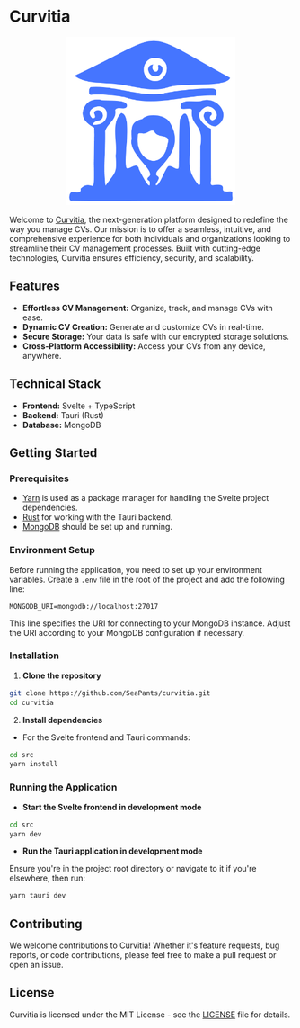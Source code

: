 # Curvitia

<div align="center">
<img src="/misc/logo.png" alt="Curvitia Logo" title="Curvitia" width="300" height="300">
</div>

Welcome to [Curvitia](https://github.com/SeaPants/curvitia), the next-generation platform designed to redefine the way you manage CVs. Our mission is to offer a seamless, intuitive, and comprehensive experience for both individuals and organizations looking to streamline their CV management processes. Built with cutting-edge technologies, Curvitia ensures efficiency, security, and scalability.

## Features

- **Effortless CV Management:** Organize, track, and manage CVs with ease.
- **Dynamic CV Creation:** Generate and customize CVs in real-time.
- **Secure Storage:** Your data is safe with our encrypted storage solutions.
- **Cross-Platform Accessibility:** Access your CVs from any device, anywhere.

## Technical Stack

- **Frontend:** Svelte + TypeScript
- **Backend:** Tauri (Rust)
- **Database:** MongoDB

## Getting Started

### Prerequisites

- [Yarn](https://yarnpkg.com/) is used as a package manager for handling the Svelte project dependencies.
- [Rust](https://www.rust-lang.org/) for working with the Tauri backend.
- [MongoDB](https://www.mongodb.com/) should be set up and running.

### Environment Setup

Before running the application, you need to set up your environment variables. Create a `.env` file in the root of the project and add the following line:

```env
MONGODB_URI=mongodb://localhost:27017
```

This line specifies the URI for connecting to your MongoDB instance. Adjust the URI according to your MongoDB configuration if necessary.

### Installation

1. **Clone the repository**

```bash
git clone https://github.com/SeaPants/curvitia.git
cd curvitia
```

2. **Install dependencies**

- For the Svelte frontend and Tauri commands:

```bash
cd src
yarn install
```

### Running the Application

- **Start the Svelte frontend in development mode**

```bash
cd src
yarn dev
```

- **Run the Tauri application in development mode**

Ensure you're in the project root directory or navigate to it if you're elsewhere, then run:

```bash
yarn tauri dev
```

## Contributing

We welcome contributions to Curvitia! Whether it's feature requests, bug reports, or code contributions, please feel free to make a pull request or open an issue.

## License

Curvitia is licensed under the MIT License - see the [LICENSE](https://github.com/SeaPants/curvitia/blob/main/LICENSE) file for details.
